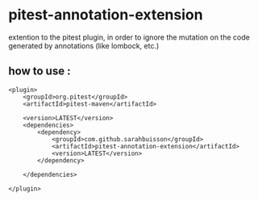 # pitest-annotation-extension

extention to the pitest plugin, in order to ignore the mutation on the code generated by annotations (like lombock, etc.)


## how to use :

```
<plugin>
    <groupId>org.pitest</groupId>
    <artifactId>pitest-maven</artifactId>

    <version>LATEST</version>
    <dependencies>
        <dependency>
            <groupId>com.github.sarahbuisson</groupId>
            <artifactId>pitest-annotation-extension</artifactId>
            <version>LATEST</version>
        </dependency>

    </dependencies>

</plugin>
```